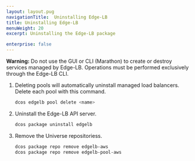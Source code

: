 ```yaml
---
layout: layout.pug
navigationTitle:  Uninstalling Edge-LB
title: Uninstalling Edge-LB
menuWeight: 20
excerpt: Uninstalling the Edge-LB package 

enterprise: false
---
```



**Warning:** Do not use the GUI or CLI (Marathon) to create or destroy services managed by Edge-LB. Operations must be performed exclusively through the Edge-LB CLI.

1.  Deleting pools will automatically uninstall managed load balancers. Delete each pool with this command.

    ```bash
    dcos edgelb pool delete <name>
    ```

1.  Uninstall the Edge-LB API server.

    ```bash
    dcos package uninstall edgelb
    ```

1.  Remove the Universe repositoriess.

    ```bash
    dcos package repo remove edgelb-aws
    dcos package repo remove edgelb-pool-aws
    ```
